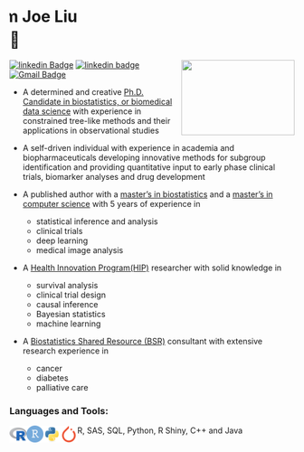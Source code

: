 <h1><marquee behavior="scroll" direction="right">Hey there, I'm Joe Liu</marquee>👋</h1><img align="right" width="200" height="133" src="https://biostat.wiscweb.wisc.edu/wp-content/uploads/sites/1008/2020/10/Joe-Liu-600x400.png">

[![linkedin Badge](https://raw.githubusercontent.com/gauravghongde/social-icons/master/SVG/Color/Github.svg)](https://github.com/yzliu1995)
[![linkedin badge](https://github.com/gauravghongde/social-icons/blob/master/SVG/Color/LinkedIN.svg)](https://www.linkedin.com/in/yingzhouliu)
[![Gmail Badge](https://github.com/gauravghongde/social-icons/blob/master/SVG/Color/Gmail.svg)](mailto:yingzhou6666@gmail.com)


- A determined and creative <a  href="https://biostat.wiscweb.wisc.edu">Ph.D. Candidate in biostatistics, or biomedical data science</a> with experience in constrained tree-like methods and their applications in observational studies

- A self-driven individual with experience in academia and biopharmaceuticals developing innovative methods for subgroup identification and providing quantitative input to early phase clinical trials, biomarker analyses and drug development

- A published author with a <a  href="https://biostat.duke.edu/education-and-training/master-biostatistics">master’s in biostatistics</a> and a <a  href="https://www.cs.wisc.edu/our-graduate-degrees-programs/">master’s in computer science</a> with 5 years of experience in       
  - statistical inference and analysis
  - clinical trials
  - deep learning
  - medical image analysis
  
- A <a  href="https://hip.wisc.edu">Health Innovation Program(HIP)</a> researcher with solid knowledge in 
  - survival analysis
  - clinical trial design
  - causal inference
  - Bayesian statistics
  - machine learning
  
- A <a  href="https://cancer.wisc.edu/research/resources/bsr/">Biostatistics Shared Resource (BSR)</a> consultant with extensive research experience in 
  - cancer
  - diabetes
  - palliative care

<h3 align="left">Languages and Tools:</h3>
R, SAS, SQL, Python, R Shiny, C++ and Java
<img align="left" src="https://github.com/devicons/devicon/blob/master/icons/r/r-original.svg", width = "30px"><img align="left" src="https://github.com/devicons/devicon/blob/master/icons/rstudio/rstudio-original.svg", width = "30px"><img align="left" src="https://github.com/devicons/devicon/blob/master/icons/python/python-original.svg", width = "30px"><img align="left" src="https://github.com/devicons/devicon/blob/master/icons/pytorch/pytorch-original.svg", width = "30px">
